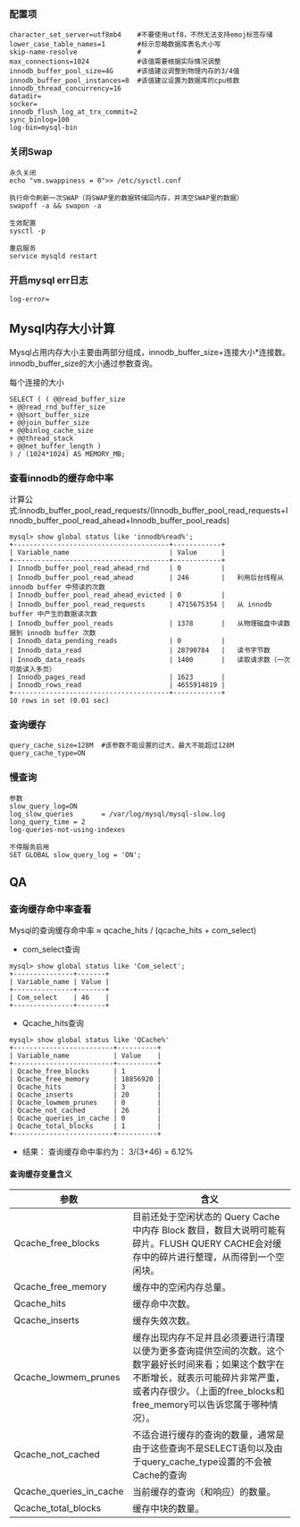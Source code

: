 ### 配置项

```
character_set_server=utf8mb4    #不要使用utf8，不然无法支持emoj标签存储
lower_case_table_names=1        #标示忽略数据库表名大小写
skip-name-resolve				#
max_connections=1024			#该值需要根据实际情况调整
innodb_buffer_pool_size=4G      #该值建议调整到物理内存的3/4值
innodb_buffer_pool_instances=8  #该值建议设置为数据库的cpu核数
innodb_thread_concurrency=16
datadir=
socker=
innodb_flush_log_at_trx_commit=2
sync_binlog=100
log-bin=mysql-bin

```



### 关闭Swap

```
永久关闭
echo "vm.swappiness = 0">> /etc/sysctl.conf 

执行命令刷新一次SWAP（将SWAP里的数据转储回内存，并清空SWAP里的数据）
swapoff -a && swapon -a

生效配置
sysctl -p 

重启服务
service mysqld restart
```



### 开启mysql err日志

```
log-error=
```

## Mysql内存大小计算
Mysql占用内存大小主要由两部分组成，innodb_buffer_size+连接大小*连接数。
innodb_buffer_size的大小通过参数查询。

每个连接的大小
```
SELECT ( ( @@read_buffer_size
+ @@read_rnd_buffer_size
+ @@sort_buffer_size
+ @@join_buffer_size
+ @@binlog_cache_size
+ @@thread_stack
+ @@net_buffer_length )
) / (1024*1024) AS MEMORY_MB;
```

### 查看innodb的缓存命中率
计算公式:Innodb_buffer_pool_read_requests/(Innodb_buffer_pool_read_requests+Innodb_buffer_pool_read_ahead+Innodb_buffer_pool_reads)
```
mysql> show global status like 'innodb%read%';
+---------------------------------------+------------+
| Variable_name                         | Value      |
+---------------------------------------+------------+
| Innodb_buffer_pool_read_ahead_rnd     | 0          |
| Innodb_buffer_pool_read_ahead         | 246        |   利用后台线程从 innodb buffer 中预读的次数
| Innodb_buffer_pool_read_ahead_evicted | 0          |
| Innodb_buffer_pool_read_requests      | 4715675354 |   从 innodb buffer 中产生的数据读次数
| Innodb_buffer_pool_reads              | 1378       |   从物理磁盘中读数据到 innodb buffer 次数
| Innodb_data_pending_reads             | 0          |
| Innodb_data_read                      | 28790784   |   读书字节数
| Innodb_data_reads                     | 1400       |   读取请求数（一次可能读入多页）
| Innodb_pages_read                     | 1623       |
| Innodb_rows_read                      | 4655914819 |
+---------------------------------------+------------+
10 rows in set (0.01 sec)
```


### 查询缓存

```\query_cache_size=128M
query_cache_size=128M  #该参数不能设置的过大，最大不能超过128M
query_cache_type=ON
```

### 慢查询

```
参数
slow_query_log=ON
log_slow_queries       = /var/log/mysql/mysql-slow.log
long_query_time = 2
log-queries-not-using-indexes

不停服务启用
SET GLOBAL slow_query_log = 'ON';
```

## QA

### 查询缓存命中率查看

Mysql的查询缓存命中率 ≈ qcache_hits / (qcache_hits + com_select)

- com_select查询

```mysql
mysql> show global status like 'Com_select';
+---------------+-------+
| Variable_name | Value |
+---------------+-------+
| Com_select    | 46    |
+---------------+-------+
```

- Qcache_hits查询

```
mysql> show global status like 'QCache%'
+-------------------------+----------+
| Variable_name           | Value    |
+-------------------------+----------+
| Qcache_free_blocks      | 1        |
| Qcache_free_memory      | 18856920 |
| Qcache_hits             | 3        |
| Qcache_inserts          | 20       |
| Qcache_lowmem_prunes    | 0        |
| Qcache_not_cached       | 26       |
| Qcache_queries_in_cache | 0        |
| Qcache_total_blocks     | 1        |
+-------------------------+----------+
```

- 结果：  查询缓存命中率约为： 3/(3+46) = 6.12%



#### 查询缓存变量含义



| 参数                    | 含义                                                         |
| ----------------------- | ------------------------------------------------------------ |
| Qcache_free_blocks      | 目前还处于空闲状态的 Query Cache中内存 Block 数目，数目大说明可能有碎片。FLUSH QUERY CACHE会对缓存中的碎片进行整理，从而得到一个空闲块。 |
| Qcache_free_memory      | 缓存中的空闲内存总量。                                       |
| Qcache_hits             | 缓存命中次数。                                               |
| Qcache_inserts          | 缓存失效次数。                                               |
| Qcache_lowmem_prunes    | 缓存出现内存不足并且必须要进行清理以便为更多查询提供空间的次数。这个数字最好长时间来看；如果这个数字在不断增长，就表示可能碎片非常严重，或者内存很少。（上面的free_blocks和free_memory可以告诉您属于哪种情况）。 |
| Qcache_not_cached       | 不适合进行缓存的查询的数量，通常是由于这些查询不是SELECT语句以及由于query_cache_type设置的不会被Cache的查询 |
| Qcache_queries_in_cache | 当前缓存的查询（和响应）的数量。                             |
| Qcache_total_blocks     | 缓存中块的数量。                                             |
